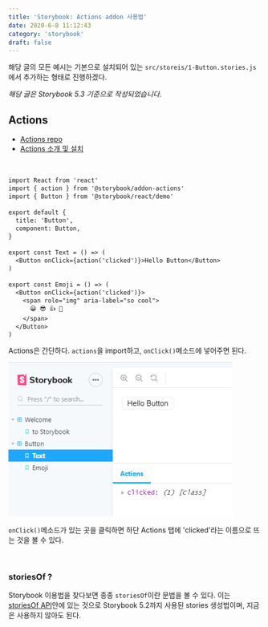 ```yaml
---
title: 'Storybook: Actions addon 사용법'
date: 2020-6-8 11:12:43
category: 'storybook'
draft: false
---
```


해당 글의 모든 예시는 기본으로 설치되어 있는 `src/storeis/1-Button.stories.js`에서 추가하는 형태로 진행하겠다.

_해당 글은 Storybook 5.3 기준으로 작성되었습니다._

## Actions

- [Actions repo](https://github.com/storybookjs/storybook/tree/master/addons/actions)
- [Actions 소개 및 설치](https://howdy-mj.netlify.app/storybook/02-addon-intro/#actions)

<br>

```js{2, 10, 15}
import React from 'react'
import { action } from '@storybook/addon-actions'
import { Button } from '@storybook/react/demo'

export default {
  title: 'Button',
  component: Button,
}

export const Text = () => (
  <Button onClick={action('clicked')}>Hello Button</Button>
)

export const Emoji = () => (
  <Button onClick={action('clicked')}>
    <span role="img" aria-label="so cool">
      😀 😎 👍 💯
    </span>
  </Button>
)
```

Actions은 간단하다.
`actions`을 import하고, `onClick()`메소드에 넣어주면 된다.

![actions](./images/02-01.png)

`onClick()`메소드가 있는 곳을 클릭하면 하단 Actions 탭에 'clicked'라는 이름으로 뜨는 것을 볼 수 있다.

<br />

### storiesOf ?

Storybook 이용법을 찾다보면 종종 `storiesOf`이란 문법을 볼 수 있다.
이는 [storiesOf API](https://storybook.js.org/docs/formats/storiesof-api/#docs-content)안에 있는 것으로 Storybook 5.2까지 사용된 stories 생성법이며, 지금은 사용하지 않아도 된다.
